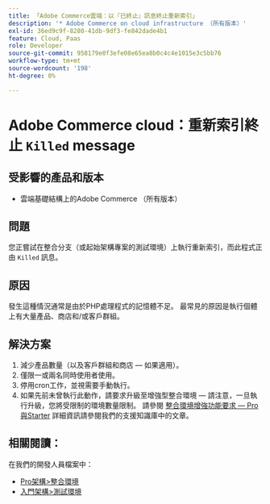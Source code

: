 ```yaml
---
title: 「Adobe Commerce雲端：以『已終止』訊息終止重新索引」
description: '* Adobe Commerce on cloud infrastructure （所有版本）'
exl-id: 36ed9c9f-8280-41db-9df3-fe842dade4b1
feature: Cloud, Paas
role: Developer
source-git-commit: 958179e0f3efe08e65ea8b0c4c4e1015e3c5bb76
workflow-type: tm+mt
source-wordcount: '198'
ht-degree: 0%

---
```


# Adobe Commerce cloud：重新索引終止 `Killed` message

## 受影響的產品和版本

* 雲端基礎結構上的Adobe Commerce （所有版本）

## 問題

您正嘗試在整合分支（或起始架構專案的測試環境）上執行重新索引，而此程式正由 `Killed` 訊息。

## 原因

發生這種情況通常是由於PHP處理程式的記憶體不足。
最常見的原因是執行個體上有大量產品、商店和/或客戶群組。

## 解決方案

1. 減少產品數量（以及客戶群組和商店 — 如果適用）。
1. 僅限一或兩名同時使用者使用。
1. 停用cron工作，並視需要手動執行。
1. 如果先前未曾執行此動作，請要求升級至增強型整合環境 — 請注意，一旦執行升級，您將受限制的環境數量限制。 請參閱 [整合環境增強功能要求 — Pro與Starter](/help/announcements/adobe-commerce-announcements/integration-environment-enhancement-request-pro-and-starter.md) 詳細資訊請參閱我們的支援知識庫中的文章。

## 相關閱讀：

在我們的開發人員檔案中：

* [Pro架構>整合環境](https://devdocs.magento.com/cloud/architecture/pro-architecture.html#cloud-arch-int)
* [入門架構>測試環境](https://devdocs.magento.com/cloud/architecture/starter-architecture.html#cloud-arch-stage)
